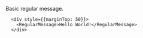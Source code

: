 Basic regular message.

```
  <div style={{marginTop: 50}}>
    <RegularMessage>Hello World!</RegularMessage>
  </div>
```
